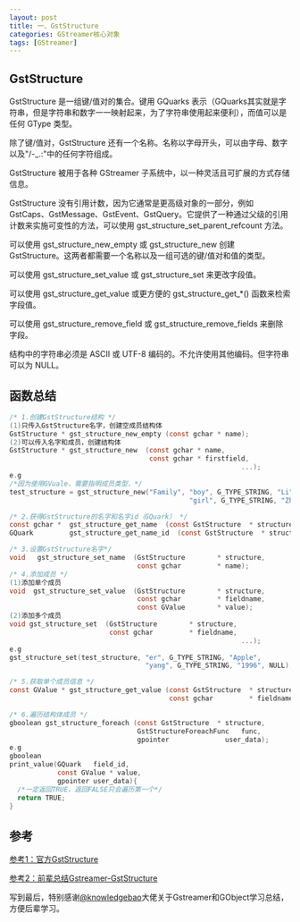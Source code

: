 ```yaml
---
layout: post
title: 一、GstStructure
categories: GStreamer核心对象
tags: [GStreamer]
---
```


## GstStructure

GstStructure 是一组键/值对的集合。键用 GQuarks 表示（GQuarks其实就是字符串，但是字符串和数字一一映射起来，为了字符串使用起来便利），而值可以是任何 GType 类型。

除了键/值对，GstStructure 还有一个名称。名称以字母开头，可以由字母、数字以及"/-_.:"中的任何字符组成。

GstStructure 被用于各种 GStreamer 子系统中，以一种灵活且可扩展的方式存储信息。

GstStructure 没有引用计数，因为它通常是更高级对象的一部分，例如 GstCaps、GstMessage、GstEvent、GstQuery。它提供了一种通过父级的引用计数来实施可变性的方法，可以使用 gst_structure_set_parent_refcount 方法。

可以使用 gst_structure_new_empty 或 gst_structure_new 创建 GstStructure。这两者都需要一个名称以及一组可选的键/值对和值的类型。

可以使用 gst_structure_set_value 或 gst_structure_set 来更改字段值。

可以使用 gst_structure_get_value 或更方便的 gst_structure_get_*() 函数来检索字段值。

可以使用 gst_structure_remove_field 或 gst_structure_remove_fields 来删除字段。

结构中的字符串必须是 ASCII 或 UTF-8 编码的。不允许使用其他编码。但字符串可以为 NULL。

## 函数总结

```c
/* 1.创建GstStructure结构 */
(1)只传入GstStructure名字，创建空成员结构体
GstStructure * gst_structure_new_empty (const gchar * name);
(2)可以传入名字和成员，创建结构体
GstStructure * gst_structure_new  (const gchar * name,
                                   const gchar * firstfield,
                                                          ...);
e.g
/*因为使用GVuale，需要指明成员类型，*/
test_structure = gst_structure_new("Family", "boy", G_TYPE_STRING, "Li",
                                             "girl", G_TYPE_STRING, "Zheng",NULL);

/* 2.获得GstStructure的名字和名字id（GQuark） */
const gchar *  gst_structure_get_name  (const GstStructure  * structure);
GQuark         gst_structure_get_name_id  (const GstStructure  * structure);

/* 3.设置GstStructure名字*/
void   gst_structure_set_name  (GstStructure        * structure,
                                const gchar         * name);
/* 4.添加成员 */
(1)添加单个成员
void  gst_structure_set_value  (GstStructure        * structure,
                                const gchar         * fieldname,
                                const GValue        * value);
(2)添加多个成员
void gst_structure_set  (GstStructure        * structure,
                         const gchar         * fieldname,
                                                          ...);
e.g
gst_structure_set(test_structure, "er", G_TYPE_STRING, "Apple",
                                  "yang", G_TYPE_STRING, "1996", NULL);

/* 5.获取单个成员信息 */
const GValue * gst_structure_get_value (const GstStructure  * structure,
                                        const gchar         * fieldname);

/* 6.遍历结构体成员 */
gboolean gst_structure_foreach (const GstStructure  * structure,
                                GstStructureForeachFunc   func,
                                gpointer              user_data);
e.g
gboolean
print_value(GQuark   field_id,
            const GValue * value,
            gpointer user_data){
  /*一定返回TRUE，返回FALSE只会遍历第一个*/
  return TRUE;
}
```
## 参考

[参考1：官方GstStructure](https://gstreamer.freedesktop.org/documentation/gstreamer/gststructure.html?gi-language=c#gst_structure_set)

[参考2：前辈总结Gstreamer-GstStructure](https://blog.csdn.net/knowledgebao/article/details/84937559)

写到最后，特别感谢[@knowledgebao](https://blog.csdn.net/knowledgebao)大佬关于Gstreamer和GObject学习总结，方便后辈学习。